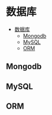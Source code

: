 # 数据库

<!-- TOC -->

- [数据库](#%e6%95%b0%e6%8d%ae%e5%ba%93)
  - [Mongodb](#mongodb)
  - [MySQL](#mysql)
  - [ORM](#orm)

<!-- /TOC -->
## Mongodb 


## MySQL



## ORM


